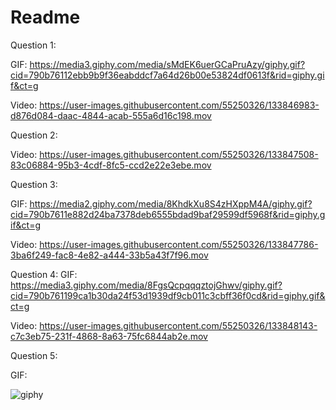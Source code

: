# Readme

Question 1:

GIF: 
https://media3.giphy.com/media/sMdEK6uerGCaPruAzy/giphy.gif?cid=790b76112ebb9b9f36eabddcf7a64d26b00e53824df0613f&rid=giphy.gif&ct=g

Video: 
https://user-images.githubusercontent.com/55250326/133846983-d876d084-daac-4844-acab-555a6d16c198.mov

Question 2:

Video:
https://user-images.githubusercontent.com/55250326/133847508-83c06884-95b3-4cdf-8fc5-ccd2e22e3ebe.mov

Question 3:

GIF:
https://media2.giphy.com/media/8KhdkXu8S4zHXppM4A/giphy.gif?cid=790b7611e882d24ba7378deb6555bdad9baf29599df5968f&rid=giphy.gif&ct=g

Video:
https://user-images.githubusercontent.com/55250326/133847786-3ba6f249-fac8-4e82-a444-33b5a43f7f96.mov

Question 4:
GIF: 
https://media3.giphy.com/media/8FgsQcpqqqztojGhwv/giphy.gif?cid=790b761199ca1b30da24f53d1939df9cb011c3cbff36f0cd&rid=giphy.gif&ct=g

Video:
https://user-images.githubusercontent.com/55250326/133848143-c7c3eb75-231f-4868-8a63-75fc6844ab2e.mov

Question 5:

GIF:

![giphy](https://user-images.githubusercontent.com/55250326/133848558-b888c112-39b3-4724-a16c-e8441044c4c8.gif)




